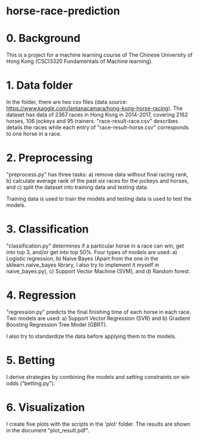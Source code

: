 # horse-race-prediction

# 0. Background
   This is a project for a machine learning course of The Chinese University of Hong Kong (CSCI3320 Fundamentals of Machine learning).
   
# 1. Data folder
   In the folder, there are two csv files (data source: https://www.kaggle.com/lantanacamara/hong-kong-horse-racing).
   The dataset has data of 2367 races in Hong Kong in 2014-2017, covering 2162 horses, 106 jockeys and 95 trainers.
   "race-result-race.csv" describes details the races while each entry of "race-result-horse.csv" corresponds to one horse in a race.

# 2. Preprocessing
   "preprocess.py" has three tasks: a) remove data without final racing rank, b) calculate average rank of the past six races for the jockeys and horses, and c) split the dataset into training data and testing data.
   
   Training data is used to train the models and testing data is used to test the models.
   
# 3. Classification
   "classification.py" determines if a particular horse in a race can win, get into top 3, and/or get into top 50%.
   Four types of models are used: a) Logistic regression, b) Naive Bayes (Apart from the one in the sklearn.naive_bayes library, I also try to implement it myself in naive_bayes.py), c) Support Vector Machine (SVM), and d) Random forest.
   
# 4. Regression
   "regression.py" predicts the final finishing time of each horse in each race.
   Two models are used: a) Support Vector Regression (SVR) and b) Gradient Boosting Regression Tree Model (GBRT).
   
   I also try to standardize the data before applying them to the models.
   
# 5. Betting
   I derive strategies by combining the models and setting constraints on win odds ("betting.py").
   
# 6. Visualization
   I create five plots with the scripts in the 'plot' folder.
   The results are shown in the document "plot_result.pdf".
   
   
